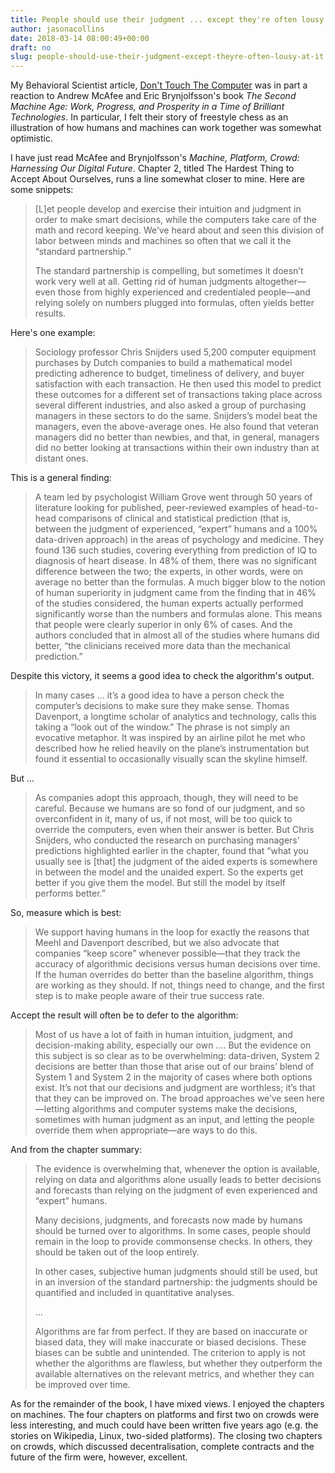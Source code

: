 ```yaml
---
title: People should use their judgment ... except they're often lousy at it
author: jasonacollins
date: 2018-03-14 08:00:49+00:00
draft: no
slug: people-should-use-their-judgment-except-theyre-often-lousy-at-it
---
```


My Behavioral Scientist article, [Don't Touch The Computer](http://behavioralscientist.org/dont-touch-computer/) was in part a reaction to Andrew McAfee and Eric Brynjolfsson's book *The Second Machine Age: Work, Progress, and Prosperity in a Time of Brilliant Technologies*. In particular, I felt their story of freestyle chess as an illustration of how humans and machines can work together was somewhat optimistic.

I have just read McAfee and Brynjolfsson's *Machine, Platform, Crowd: Harnessing Our Digital Future*. Chapter 2, titled The Hardest Thing to Accept About Ourselves, runs a line somewhat closer to mine. Here are some snippets:


<blockquote>[L]et people develop and exercise their intuition and judgment in order to make smart decisions, while the computers take care of the math and record keeping. We’ve heard about and seen this division of labor between minds and machines so often that we call it the “standard partnership.”

The standard partnership is compelling, but sometimes it doesn’t work very well at all. Getting rid of human judgments altogether—even those from highly experienced and credentialed people—and relying solely on numbers plugged into formulas, often yields better results.</blockquote>


Here's one example:


<blockquote>Sociology professor Chris Snijders used 5,200 computer equipment purchases by Dutch companies to build a mathematical model predicting adherence to budget, timeliness of delivery, and buyer satisfaction with each transaction. He then used this model to predict these outcomes for a different set of transactions taking place across several different industries, and also asked a group of purchasing managers in these sectors to do the same. Snijders’s model beat the managers, even the above-average ones. He also found that veteran managers did no better than newbies, and that, in general, managers did no better looking at transactions within their own industry than at distant ones.</blockquote>


This is a general finding:


<blockquote>A team led by psychologist William Grove went through 50 years of literature looking for published, peer-reviewed examples of head-to-head comparisons of clinical and statistical prediction (that is, between the judgment of experienced, “expert” humans and a 100% data-driven approach) in the areas of psychology and medicine. They found 136 such studies, covering everything from prediction of IQ to diagnosis of heart disease. In 48% of them, there was no significant difference between the two; the experts, in other words, were on average no better than the formulas. A much bigger blow to the notion of human superiority in judgment came from the finding that in 46% of the studies considered, the human experts actually performed significantly worse than the numbers and formulas alone. This means that people were clearly superior in only 6% of cases. And the authors concluded that in almost all of the studies where humans did better, “the clinicians received more data than the mechanical prediction.”</blockquote>


Despite this victory, it seems a good idea to check the algorithm's output.


<blockquote>In many cases ... it’s a good idea to have a person check the computer’s decisions to make sure they make sense. Thomas Davenport, a longtime scholar of analytics and technology, calls this taking a “look out of the window.” The phrase is not simply an evocative metaphor. It was inspired by an airline pilot he met who described how he relied heavily on the plane’s instrumentation but found it essential to occasionally visually scan the skyline himself.</blockquote>


But ...


<blockquote>As companies adopt this approach, though, they will need to be careful. Because we humans are so fond of our judgment, and so overconfident in it, many of us, if not most, will be too quick to override the computers, even when their answer is better. But Chris Snijders, who conducted the research on purchasing managers’ predictions highlighted earlier in the chapter, found that “what you usually see is [that] the judgment of the aided experts is somewhere in between the model and the unaided expert. So the experts get better if you give them the model. But still the model by itself performs better.”</blockquote>


So, measure which is best:


<blockquote>We support having humans in the loop for exactly the reasons that Meehl and Davenport described, but we also advocate that companies “keep score” whenever possible—that they track the accuracy of algorithmic decisions versus human decisions over time. If the human overrides do better than the baseline algorithm, things are working as they should. If not, things need to change, and the first step is to make people aware of their true success rate.</blockquote>


Accept the result will often be to defer to the algorithm:


<blockquote>Most of us have a lot of faith in human intuition, judgment, and decision-making ability, especially our own .... But the evidence on this subject is so clear as to be overwhelming: data-driven, System 2 decisions are better than those that arise out of our brains’ blend of System 1 and System 2 in the majority of cases where both options exist. It’s not that our decisions and judgment are worthless; it’s that that they can be improved on. The broad approaches we’ve seen here—letting algorithms and computer systems make the decisions, sometimes with human judgment as an input, and letting the people override them when appropriate—are ways to do this.</blockquote>


And from the chapter summary:


<blockquote>The evidence is overwhelming that, whenever the option is available, relying on data and algorithms alone usually leads to better decisions and forecasts than relying on the judgment of even experienced and “expert” humans.

Many decisions, judgments, and forecasts now made by humans should be turned over to algorithms. In some cases, people should remain in the loop to provide commonsense checks. In others, they should be taken out of the loop entirely.

In other cases, subjective human judgments should still be used, but in an inversion of the standard partnership: the judgments should be quantified and included in quantitative analyses.

...

Algorithms are far from perfect. If they are based on inaccurate or biased data, they will make inaccurate or biased decisions. These biases can be subtle and unintended. The criterion to apply is not whether the algorithms are flawless, but whether they outperform the available alternatives on the relevant metrics, and whether they can be improved over time.</blockquote>


As for the remainder of the book, I have mixed views. I enjoyed the chapters on machines. The four chapters on platforms and first two on crowds were less interesting, and much could have been written five years ago (e.g. the stories on Wikipedia, Linux, two-sided platforms). The closing two chapters on crowds, which discussed decentralisation, complete contracts and the future of the firm were, however, excellent.


